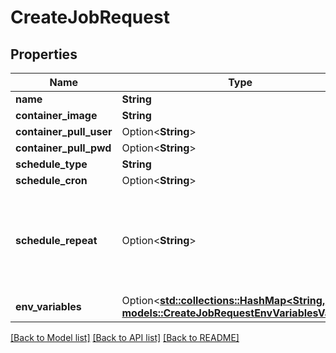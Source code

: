 # CreateJobRequest

## Properties

Name | Type | Description | Notes
------------ | ------------- | ------------- | -------------
**name** | **String** |  | 
**container_image** | **String** |  | 
**container_pull_user** | Option<**String**> |  | [optional]
**container_pull_pwd** | Option<**String**> |  | [optional]
**schedule_type** | **String** |  | 
**schedule_cron** | Option<**String**> |  | [optional]
**schedule_repeat** | Option<**String**> | ecoMode repetition bounds in the format 'min(<freq>) max(<freq>)'. Allowed frequencies: hourly, daily, weekly, monthly. See docs/scheduling.md. | [optional]
**env_variables** | Option<[**std::collections::HashMap<String, models::CreateJobRequestEnvVariablesValue>**](CreateJobRequest_envVariables_value.md)> |  | [optional]

[[Back to Model list]](../README.md#documentation-for-models) [[Back to API list]](../README.md#documentation-for-api-endpoints) [[Back to README]](../README.md)


